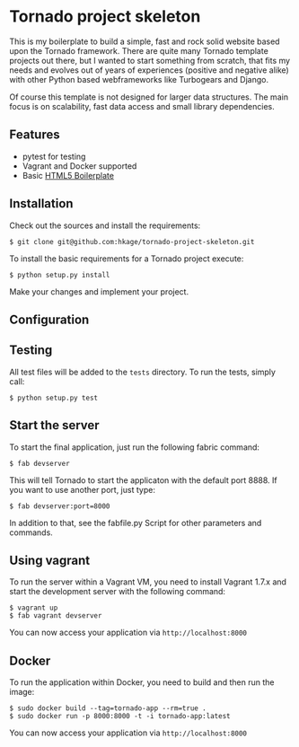 Tornado project skeleton
===

This is my boilerplate to build a simple, fast and rock solid website based upon
the Tornado framework. There are quite many Tornado template projects out there,
but I wanted to start something from scratch, that fits my needs and evolves out
of years of experiences (positive and negative alike) with other Python based webframeworks like Turbogears and Django.

Of course this template is not designed for larger data structures. The main
focus is on scalability, fast data access and small library dependencies.

Features
---
* pytest for testing
* Vagrant and Docker supported
* Basic [HTML5 Boilerplate](https://html5boilerplate.com/)

Installation
---

Check out the sources and install the requirements:

    $ git clone git@github.com:hkage/tornado-project-skeleton.git

To install the basic requirements for a Tornado project execute:

    $ python setup.py install

Make your changes and implement your project.


Configuration
---

Testing
---
All test files will be added to the ``tests`` directory. To run the tests, simply call:

    $ python setup.py test

Start the server
---

To start the final application, just run the following fabric command:

    $ fab devserver

This will tell Tornado to start the applicaton with the default port 8888. If
you want to use another port, just type:

    $ fab devserver:port=8000

In addition to that, see the fabfile.py Script for other parameters and
commands.

Using vagrant
---

To run the server within a Vagrant VM, you need to install Vagrant 1.7.x and
start the development server with the following command:

    $ vagrant up
    $ fab vagrant devserver

You can now access your application via `http://localhost:8000`

Docker
---

To run the application within Docker, you need to build and then run the image:

    $ sudo docker build --tag=tornado-app --rm=true .
    $ sudo docker run -p 8000:8000 -t -i tornado-app:latest

You can now access your application via `http://localhost:8000`
